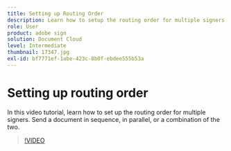 ```yaml
---
title: Setting up Routing Order
description: Learn how to setup the routing order for multiple signers
role: User
product: adobe sign
solution: Document Cloud
level: Intermediate
thumbnail: 17347.jpg
exl-id: bf7771ef-1abe-423c-8b0f-ebdee555b53a
---
```

# Setting up routing order

In this video tutorial, learn how to set up the routing order for multiple signers. Send a document in sequence, in parallel, or a combination of the two.

>[!VIDEO](https://video.tv.adobe.com/v/17347?hidetitle=true)
